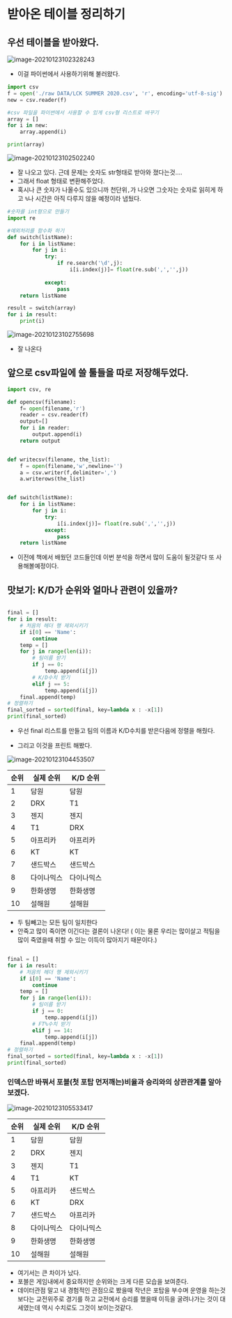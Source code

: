 # 받아온 테이블 정리하기





## 우선 테이블을 받아왔다.

![image-20210123102328243](C:\Users\multicampus\AppData\Roaming\Typora\typora-user-images\image-20210123102328243.png)

* 이걸 파이썬에서 사용하기위해 불러왔다.

```python
import csv
f = open('./raw DATA/LCK SUMMER 2020.csv', 'r', encoding='utf-8-sig')
new = csv.reader(f)

#csv 파일을 파이썬에서 사용할 수 있게 csv형 리스트로 바꾸기
array = []
for i in new:
    array.append(i)

print(array)
```

![image-20210123102502240](C:\Users\multicampus\AppData\Roaming\Typora\typora-user-images\image-20210123102502240.png)

* 잘 나오고 있다. 근데 문제는 숫자도 str형태로 받아와 졌다는것....
* 그래서 float 형태로 변환해주었다.
* 혹시나 큰 숫자가 나올수도 있으니까 천단위`,`가 나오면 그숫자는 숫자로 읽히게 하고 `%`나 시간은 아직 다루지 않을 예정이라 냅뒀다.

```python
#숫자를 int형으로 만들기
import re

#예외처리를 함수화 하기
def switch(listName):
    for i in listName:
        for j in i:
            try:
                if re.search('\d',j):
                    i[i.index(j)]= float(re.sub(',','',j))
                
            except:
                pass
    return listName

result = switch(array)
for i in result:
    print(i)
```



![image-20210123102755698](C:\Users\multicampus\AppData\Roaming\Typora\typora-user-images\image-20210123102755698.png)

* 잘 나온다



## 앞으로 csv파일에 쓸 툴들을 따로 저장해두었다.

```python
import csv, re

def opencsv(filename):
    f= open(filename,'r')
    reader = csv.reader(f)
    output=[]
    for i in reader:
        output.append(i)
    return output


def writecsv(filename, the_list):
    f = open(filename,'w',newline='')
    a = csv.writer(f,delimiter=',')
    a.writerows(the_list)


def switch(listName):
    for i in listName:
        for j in i:
            try:
                i[i.index(j)]= float(re.sub(',','',j))
            except:
                pass
    return listName
```

* 이전에 책에서 배웠던 코드들인데 이번 분석을 하면서 많이 도움이 될것같다 또 사용해볼예정이다.





## 맛보기:  K/D가 순위와 얼마나 관련이 있을까?

```python

final = []
for i in result:
    # 처음의 헤더 행 제외시키기
    if i[0] == 'Name':
        continue
    temp = []
    for j in range(len(i)):
        # 팀이름 받기
        if j == 0:
            temp.append(i[j])
        # K/D수치 받기
        elif j == 5:
            temp.append(i[j])
    final.append(temp)
# 정렬하기
final_sorted = sorted(final, key=lambda x : -x[1])
print(final_sorted)
```

* 우선 final 리스트를 만들고 팀의 이름과 K/D수치를 받은다음에 정렬을 해줬다.

* 그리고 이것을 프린트 해봤다.



![image-20210123104453507](C:\Users\multicampus\AppData\Roaming\Typora\typora-user-images\image-20210123104453507.png)



| 순위 | 실제 순위  | K/D 순위   |
| ---- | ---------- | ---------- |
| 1    | 담원       | 담원       |
| 2    | DRX        | T1         |
| 3    | 젠지       | 젠지       |
| 4    | T1         | DRX        |
| 5    | 아프리카   | 아프리카   |
| 6    | KT         | KT         |
| 7    | 샌드박스   | 샌드박스   |
| 8    | 다이나믹스 | 다이나믹스 |
| 9    | 한화생명   | 한화생명   |
| 10   | 설해원     | 설해원     |

* 두 팀빼고는 모든 팀이 일치한다
* 안죽고 많이 죽이면 이긴다는 결론이 나온다! ( 이는 물론 우리는 많이살고 적팀을 많이 죽였을때 취할 수 있는 이득이 많아지기 때문이다.)

```python

final = []
for i in result:
    # 처음의 헤더 행 제외시키기
    if i[0] == 'Name':
        continue
    temp = []
    for j in range(len(i)):
        # 팀이름 받기
        if j == 0:
            temp.append(i[j])
        # FT%수치 받기
        elif j == 14:
            temp.append(i[j])
    final.append(temp)
# 정렬하기
final_sorted = sorted(final, key=lambda x : -x[1])
print(final_sorted)
```

### 인덱스만 바꿔서 포블(첫 포탑 먼저깨는)비율과 승리와의 상관관계를 알아보겠다.

![image-20210123105533417](C:\Users\multicampus\AppData\Roaming\Typora\typora-user-images\image-20210123105533417.png)

| 순위 | 실제 순위  | K/D 순위   |
| ---- | ---------- | ---------- |
| 1    | 담원       | 담원       |
| 2    | DRX        | 젠지       |
| 3    | 젠지       | T1         |
| 4    | T1         | KT         |
| 5    | 아프리카   | 샌드박스   |
| 6    | KT         | DRX        |
| 7    | 샌드박스   | 아프리카   |
| 8    | 다이나믹스 | 다이나믹스 |
| 9    | 한화생명   | 한화생명   |
| 10   | 설해원     | 설해원     |

* 여기서는 큰 차이가 났다. 
* 포블은 게임내에서 중요하지만 순위와는 크게 다른 모습을 보여준다.
* 데이터관점 말고 내 경험적인 관점으로 봤을때 작년은 포탑을 부수며 운영을 하는것보다는 교전위주로 경기를 하고 교전에서 승리를 했을때 이득을 굴려나가는 것이 대세였는데 역시 수치로도 그것이 보이는것같다.

